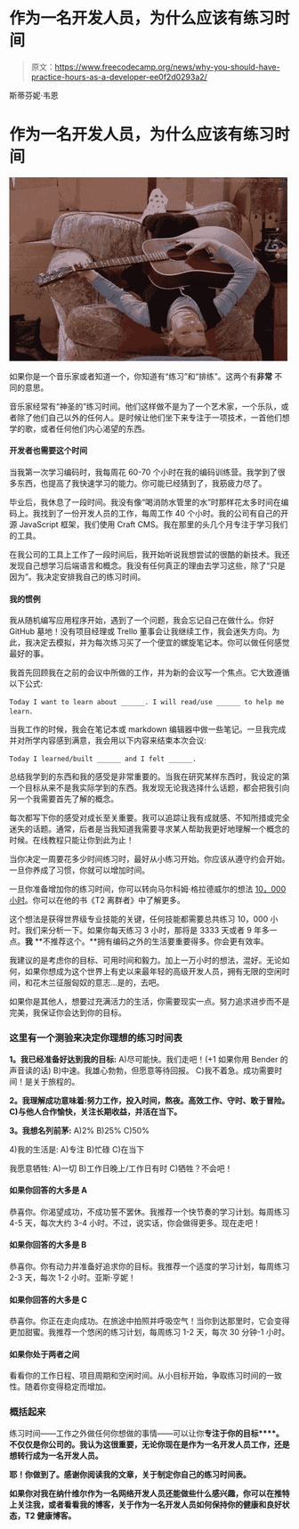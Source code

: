 # 作为一名开发人员，为什么应该有练习时间

> 原文：<https://www.freecodecamp.org/news/why-you-should-have-practice-hours-as-a-developer-ee0f2d0293a2/>

斯蒂芬妮·韦恩

# 作为一名开发人员，为什么应该有练习时间

![bE52-YtBNLlzLkuToHqNX-FMUZHIkfHlATrs](img/78e6935f37c388fbfbaed7cc1adcf097.png)

如果你是一个音乐家或者知道一个，你知道有“练习”和“排练”。这两个有**非常** 不同的意思。

音乐家经常有“神圣的”练习时间。他们这样做不是为了一个艺术家，一个乐队，或者除了他们自己以外的任何人。是时候让他们坐下来专注于一项技术，一首他们想学的歌，或者任何他们内心渴望的东西。

#### **开发者也需要这个时间**

当我第一次学习编码时，我每周花 60-70 个小时在我的编码训练营。我学到了很多东西，也提高了我快速学习的能力。你可能已经猜到了，我筋疲力尽了。

毕业后，我休息了一段时间。我没有像“喝消防水管里的水”时那样花太多时间在编码上。我找到了一份开发人员的工作，每周工作 40 个小时。我的公司有自己的开源 JavaScript 框架，我们使用 Craft CMS。我在那里的头几个月专注于学习我们的工具。

在我公司的工具上工作了一段时间后，我开始听说我想尝试的很酷的新技术。我还发现自己想学习后端语言和概念。我没有任何真正的理由去学习这些，除了“只是因为”。我决定安排我自己的练习时间。

#### 我的惯例

我从随机编写应用程序开始，遇到了一个问题，我会忘记自己在做什么。你好 GitHub 墓地！没有项目经理或 Trello 董事会让我继续工作，我会迷失方向。为此，我决定去模拟，并为每次练习买了一个便宜的螺旋笔记本。你可以做任何感觉最好的事。

我首先回顾我在之前的会议中所做的工作，并为新的会议写一个焦点。它大致遵循以下公式:

`Today I want to learn about ______. I will read/use ______ to help me learn.`

当我工作的时候，我会在笔记本或 markdown 编辑器中做一些笔记。一旦我完成并对所学内容感到满意，我会用以下内容来结束本次会议:

`Today I learned/built ______ and I felt ______.`

总结我学到的东西和我的感受是非常重要的。当我在研究某样东西时，我设定的第一个目标从来不是我实际学到的东西。我发现无论我选择什么话题，都会把我引向另一个我需要首先了解的概念。

每次都写下你的感受对成长至关重要。我可以追踪让我有成就感、不知所措或完全迷失的话题。通常，后者是当我知道我需要寻求某人帮助我更好地理解一个概念的时候。在线教程只能让你到此为止！

当你决定一周要花多少时间练习时，最好从小练习开始。你应该从遵守约会开始。一旦你养成了习惯，你就可以增加时间。

一旦你准备增加你的练习时间，你可以转向马尔科姆·格拉德威尔的想法 [10，000 小时](https://en.wikipedia.org/wiki/Outliers_(book))。你可以在他的书《T2 离群者》中了解更多。

这个想法是获得世界级专业技能的关键，任何技能都需要总共练习 10，000 小时。我们来分析一下。如果你每天练习 3 小时，那将是 3333 天或者 9 年多一点。**我** **不推荐这个。**拥有编码之外的生活要重要得多。你会更有效率。

我建议的是考虑你的目标、可用时间和毅力。加上一万小时的想法，混好。无论如何，如果你想成为这个世界上有史以来最年轻的高级开发人员，拥有无限的空闲时间，和花木兰征服匈奴的意志…是的，去吧。

如果你是其他人，想要过充满活力的生活，你需要现实一点。努力追求进步而不是完美，我保证你会达到你的目标。

### 这里有一个测验来决定你理想的练习时间表

**1。我已经准备好达到我的目标:**
A)尽可能快。我们走吧！(+1 如果你用 Bender 的声音读的话)
B)中速。我雄心勃勃，但愿意等待回报。
C)我不着急。成功需要时间！是关于旅程的。

**2。我理解成功意味着:努力工作，投入时间，熬夜。高效工作、守时、敢于冒险。
C)与他人合作愉快，关注长期收益，并活在当下。**

**3。我想名列前茅:**
A)2%
B)25%
C)50%

4)我的生活是:
A)专注
B)忙碌
C)在当下

我愿意牺牲:
A)一切
B)工作日晚上/工作日有时
C)牺牲？不会吧！

#### **如果你回答的大多是 A**

恭喜你。你渴望成功，不成功誓不罢休。我推荐一个快节奏的学习计划。每周练习 4-5 天，每次大约 3-4 小时。不过，说实话，你会做得更多。现在走吧！

#### **如果你回答的大多是 B**

恭喜你。你有动力并准备好追求你的目标。我推荐一个适度的学习计划，每周练习 2-3 天，每次 1-2 小时。亚斯·亨妮！

#### **如果你回答的大多是 C**

恭喜你。你正在走向成功。在旅途中拍照并呼吸空气！当你到达那里时，它会变得更加甜蜜。我推荐一个悠闲的练习计划，每周练习 1-2 天，每次 30 分钟-1 小时。

#### **如果你处于两者之间**

看看你的工作日程、项目周期和空闲时间。从小目标开始，争取练习时间的一致性。随着你变得稳定而增加。

### 概括起来

练习时间——工作之外做任何你想做的事情——可以让你**专注于你的目标****。不仅仅是你公司的。我认为这很重要，无论你现在是作为一名开发人员工作，还是想转行成为一名开发人员。**

**耶！你做到了。感谢你阅读我的文章，关于制定你自己的练习时间表。**

**如果你对我在纳什维尔作为一名网络开发人员还能做些什么感兴趣，你可以在推特上关注我，或者看看我的博客，关于作为一名开发人员如何保持你的健康和良好状态，T2 健康博客。**